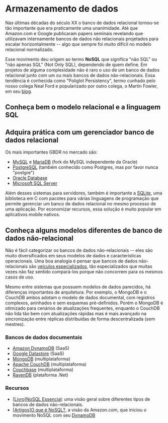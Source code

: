 # Armazenamento de dados

Nas últimas décadas do século XX o banco de dados relacional tornou-se tão
importante que era praticamente uma unanimidade. Até que Amazon.com e Google
publicaram papers seminais revelando que utilizavam internamente bancos de dados
não relacionais projetados para escalar horizontalmente -- algo que sempre foi
muito difícil no modelo relacional normalizado.

Esse movimento deu origem ao termo **NoSQL** que significa "não SQL" ou "não
apenas SQL" (Not Only SQL), dependendo de quem define. Em projetos de alguma
complexidade não é raro o uso de um banco de dados relacional junto com um ou
mais bancos de dados não-relacionais. Essa tendência é conhecida como "Poliglot
Persistency", termo cunhado pelo nosso colega Neal Ford e popularizado por outro
colega, o Martin Fowler, em seu
[blog](http://martinfowler.com/bliki/PolyglotPersistence.html).

<!-- toc -->

## Conheça bem o modelo relacional e a linguagem SQL

## Adquira prática com um gerenciador banco de dados relacional

Os mais importantes GBDR no mercado são:

* [MySQL](https://www.mysql.com/) e [MariaDB](https://mariadb.org/) (fork do
  MySQL independente da Oracle)
* [PostgreSQL](https://www.postgresql.org/) (também conhecido como Postgres,
  mas por favor nunca "postgre")
* [Oracle Database](https://www.oracle.com/database/index.html)
* [Microsoft SQL Server](https://www.microsoft.com/pt-br/server-cloud/products/sql-server/overview.aspx)

Além desses sistemas para servidores, também é importante a
[SQLite](https://www.sqlite.org/), uma biblioteca em C com pacotes para várias
linguagens de programação que permite gerenciar um banco de dados relacional no
mesmo processo de uma aplicação. Por economizar recursos, essa solução é muito
popular em aplicativos mobile nativos.

## Conheça alguns modelos diferentes de banco de dados não-relacional

Não é fácil categorizar os bancos de dados não-relacionais -- eles são muito
diversificados em seus modelos de dados e características operacionais. Uma boa
analogia é pensar que bancos de dados não-relacionais são [veículos
especializados](http://www.slideshare.net/ramalho/modelos-ricos/39), tão
especializados que muitas vezes não faz sentido compará-los porque não concorrem
para os mesmos casos de uso.

Mesmo entre sistemas que possuem modelos de dados parecidos, há diferenças
importantes de arquitetura. Por exemplo, o MongoDB e o CouchDB ambos adotam o
modelo de dados documental, com registros complexos, aninhados e sem esquemas
pré-definidos. Porém o MongoDB é otimizado para cenários de atualizações
frequentes, enquanto o CouchDB não lida tão bem com atualizações rápidas mas é
mais avançado na sincronização entre réplicas distribuídas de forma
descentralizada (sem mestres).

### Bancos de dados documentais

* [Amazon DynamoDB](https://aws.amazon.com/pt/dynamodb/) (SaaS)
* [Google Datastore](https://cloud.google.com/datastore/docs/) (SaaS)
* [MongoDB](https://www.mongodb.com/) (multiplataforma)
* [Apache CouchDB](http://couchdb.apache.org/) (multiplataforma)
* [Couchbase](http://www.couchbase.com/) (multiplataforma)
* [RavenDB](https://ravendb.net/) (plataforma .Net)

### Recursos

* [[Livro]NoSQL Essencial](http://novatec.com.br/livros/nosql-essencial/): uma
  visão geral sobre diferentes tipos de bancos de dados não-relacionais.
* [[Artigos]O que é NoSQL?](https://aws.amazon.com/pt/nosql/), a visão da
  Amazon.com, que iniciou o movimento NoSQL com seu
  [DynamoDB](https://aws.amazon.com/pt/dynamodb/)
